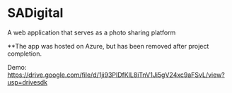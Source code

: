 # SADigital
A web application that serves as a photo sharing platform

**The app was hosted on Azure, but has been removed after project completion.

Demo: https://drive.google.com/file/d/1ji93PIDfKlL8iTnV1Ji5gV24xc9aFSvL/view?usp=drivesdk

